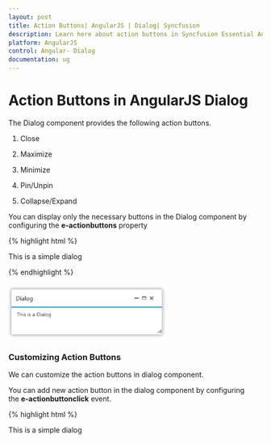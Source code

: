 ```yaml
---
layout: post
title: Action Buttons| AngularJS | Dialog| Syncfusion
description: Learn here about action buttons in Syncfusion Essential AngularJS Dialog Control, its elements, and more.
platform: AngularJS
control: Angular- Dialog
documentation: ug
---
```


# Action Buttons in AngularJS Dialog

The Dialog component provides the following action buttons.

1. Close

2. Maximize

3. Minimize

4. Pin/Unpin

5. Collapse/Expand

You can display only the necessary buttons in the Dialog component by configuring the **e-actionbuttons** property

{% highlight html %}
    <div id="dialog" ej-dialog e-title="Dialog"  e-actionbuttons="Icons">
          <p>This is a simple dialog</p>
    </div>
    <script>
        angular.module('dialogApp', ['ejangular'])
         .controller('DialogCtrl', function ($scope) {
             $scope.Icons = ["close", "maximize", "minimize"]
         });
    </script>
{% endhighlight %}



![Action Buttons in AngularJS Dialog](action-buttons_images\action-buttons_img1.png)

### Customizing Action Buttons

We can customize the action buttons in dialog component.

You can add new action button in the dialog component by configuring the **e-actionbuttonclick** event.



{% highlight html %}


<div id="dialog" ej-dialog e-title="Dialog" e-showoninit="false" e-actionbuttons="Icons" e-actionbuttonclick="playMedia">
        <p>This is a simple dialog</p>
    </div>
    <script>
        angular.module('dialogApp', ['ejangular'])
         .controller('DialogCtrl', function ($scope) {
             $scope.Icons = ["close", "maximize", "minimize", "pin", "mediaplay", "search"];
             $scope.playMedia = function (args) {
                 console.log(args.buttonID);
             }

         });
    </script>


{% endhighlight %}





![Action Buttons in AngularJS Dialog](action-buttons_images\customizing-action-buttons_img1.png)

### Giving Modal dialog

The Dialog component’s [modal dialog](https://en.wikipedia.org/wiki/Modal_window) acts like a child window that is displayed on top of the main window/screen and disables the main window interaction until it is closed. We can enable or disable this modal dialog in our dialog component by using the property [`e-enablemodal`]. You can refer the following code example to set this property.



{% highlight html %}
                <div id="lognForm" ej-dialog title="Modal dialog" e-enablemodal="true" enableresize="true"  isresponsive="true">
                    <p>This is a simple model dialog</p>
                </div>
{% endhighlight %}


![Action Buttons Images in AngularJS Dialog](action-buttons_images\giving-modael-dialog_img1.png)


### Containment

If the property **e- containment** is set, then dialog will append to the selected element and it is restricted to move only within the specified container element (i.e.) it is the selector for the container element. It is more useful for the modal dialog the place in a container. You can refer the following code example to set this property.



{% highlight html %}

<div class="cols-sample-area">
                <div id="lognForm" ej-dialog title="Modal dialog" e-enablemodal="true" containment=".cols-sample-area" enableresize="true"  isresponsive="true">
                    <p>This is a simple model dialog</p>
                </div>
                  </div>
{% endhighlight %}



In the above code we have restricted to move the dialog component with the given containment (i.e.) with the cols-sample-area 

![Containment in AngularJS Dialog](action-buttons_images\containment_img1.png)

Note: This [`e-containtment`] property is mostly used for the Modal dialog to restrict to specific container. And this property is similar to the “[e-target](https://help.syncfusion.com/api/js/ejdialog)” property but this additionally sets the drag area for dialog. Also this property overrides target property if both are set.

